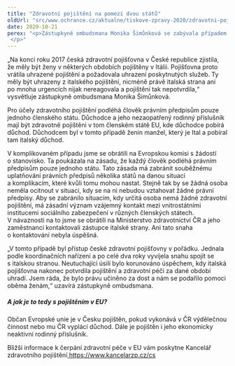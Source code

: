 ```yaml
---
title: "Zdravotní pojištění na pomezí dvou států"
oldUrl: "src/www.ochrance.cz/aktualne/tiskove-zpravy-2020/zdravotni-pojisteni-na-pomezi-dvou-statu"
date: 2020-10-21
perex: "<p>Zástupkyně ombudsmana Monika Šimůnková se zabývala případem ženy, jež si platila pojištění jako samoplátce. Jednoho dne jí pojišťovna platby vrátila a oznámila, že dluží za poskytnuté zdravotní služby za sebe a svou dceru téměř 100 tisíc korun. Tak se začal odvíjet dvouletý absurdní příběh, který se podařilo dovést ke šťastnému konci. Manžel české občanky je totiž Ital a pobírá italský důchod. V obdobích, kdy žena neměla žádný příjem, se na ni a její nezletilou dceru v souladu s koordinačními nařízeními EU vztahovalo italské zdravotní pojištění a žena tedy neměla platit pojištění v České republice. Italská pojišťovna však nekomunikovala a žena i její dcera se ocitly v pasti. </p>"
---
```


<!-- imported from the old website -->

<p>„Na konci roku 2017 česká zdravotní pojišťovna v České republice zjistila, že měly být ženy v některých obdobích pojištěny v Itálii. Pojišťovna proto vrátila uhrazené pojištění a požadovala uhrazení poskytnutých služeb. Ty měly být uhrazeny z italského pojištění, nicméně právě italská strana ani po mnoha urgencích nijak nereagovala a pojištění tak nepotvrdila,“ vysvětluje zástupkyně ombudsmana Monika Šimůnková. </p><p>Pro účely zdravotního pojištění podléhá člověk právním předpisům pouze jednoho členského státu. Důchodce a jeho nezaopatřený rodinný příslušník mají být zdravotně pojištěni v tom členském státě EU, kde důchodce pobírá důchod. Důchodcem byl v tomto případě ženin manžel, který je Ital a pobíral tam italský důchod. </p><p>V komplikovaném případu jsme se obrátili na Evropskou komisi s žádostí o stanovisko. Ta poukázala na zásadu, že každý člověk podléhá právním předpisům pouze jednoho státu. Tato zásada má zabránit souběžnému uplatňování právních předpisů několika států na danou situaci a komplikacím, které kvůli tomu mohou nastat. Stejně tak by se žádná osoba neměla ocitnout v situaci, kdy se na ni nebudou vztahovat žádné právní předpisy. Aby se zabránilo situacím, kdy určitá osoba nemá žádné zdravotní pojištění, má zásadní význam vzájemný kontakt mezi vnitrostátními institucemi sociálního zabezpečení v různých členských státech. V návaznosti na to jsme se obrátili na Ministerstvo zdravotnictví ČR a jeho zaměstnanci kontaktovali zástupce italské strany. Ani tato snaha o kontaktování nebyla úspěšná.</p><p>„V tomto případě byl přístup české zdravotní pojišťovny v pořádku. Jednala podle koordinačních nařízení a po celé dva roky vyvíjela snahu spojit se s italskou stranou. Neutuchající úsilí bylo korunováno úspěchem, kdy italská pojišťovna nakonec potvrdila pojištění a zdravotní péči za dané období uhradí. Jsem ráda, že bylo právu učiněno za dost a nám se podařilo pomoci oběma ženám,“ uzavírá zástupkyně ombudsmana. </p><h5>A jak je to tedy s pojištěním v EU?</h5><p>Občan Evropské unie je v Česku pojištěn, pokud vykonává v ČR výdělečnou činnost nebo mu ČR vyplácí důchod. Dále je pojištěn i jeho ekonomicky neaktivní rodinný příslušník. </p>Bližší informace k čerpání zdravotní péče v EU vám poskytne Kancelář zdravotního pojištění<a href="https://www.kancelarzp.cz/cs" target="_blank"> https://www.kancelarzp.cz/cs</a>
